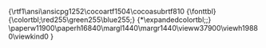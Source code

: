 {\rtf1\ansi\ansicpg1252\cocoartf1504\cocoasubrtf810
{\fonttbl}
{\colortbl;\red255\green255\blue255;}
{\*\expandedcolortbl;;}
\paperw11900\paperh16840\margl1440\margr1440\vieww37900\viewh19880\viewkind0
}